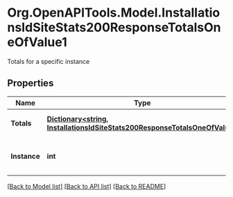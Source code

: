 # Org.OpenAPITools.Model.InstallationsIdSiteStats200ResponseTotalsOneOfValue1
Totals for a specific instance

## Properties

Name | Type | Description | Notes
------------ | ------------- | ------------- | -------------
**Totals** | [**Dictionary&lt;string, InstallationsIdSiteStats200ResponseTotalsOneOfValue&gt;**](InstallationsIdSiteStats200ResponseTotalsOneOfValue.md) | Total for each data attribute. | 
**Instance** | **int** | The instance this data belongs to. | 

[[Back to Model list]](../../README.md#documentation-for-models) [[Back to API list]](../../README.md#documentation-for-api-endpoints) [[Back to README]](../../README.md)

